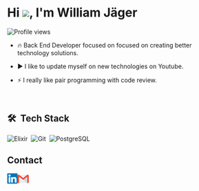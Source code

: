 <h1 align="left">Hi <img src="https://raw.githubusercontent.com/kaueMarques/kaueMarques/master/hi.gif" height="30px">, I'm William Jäger</h1>
<p align="left"> <img src="https://komarev.com/ghpvc/?username=maykbrito&color=green" alt="Profile views" /> </p>

- 🔥 Back End Developer focused on focused on creating better technology solutions.

- ▶️ I like to update myself on new technologies on Youtube.

- ⚡ I really like pair programming with code review.

<br>

## 🛠 &nbsp;Tech Stack

![Elixir](https://img.shields.io/badge/-Elixir-05122A?style=flat&logo=elixir)&nbsp;
![Git](https://img.shields.io/badge/-Git-05122A?style=flat&logo=git)&nbsp;
![PostgreSQL](https://img.shields.io/badge/-PostgreSQL-05122A?style=flat&logo=postgresql)&nbsp;

## Contact

  <a href="https://www.linkedin.com/in/william-jager-dev/" target="_blank">
    <img align="left" alt="Rafael | Linkedin" width="24px" src="https://github.com/hargun79/hargun79/blob/master/Assets/Linkedin.svg" />
  </a>

  <a href="mailto:williamjager.dev@gmail.com">
    <img align="left" alt="William | Gmail" width="26px" src="https://github.com/hargun79/hargun79/blob/master/Assets/Gmail.svg" />
  </a>
